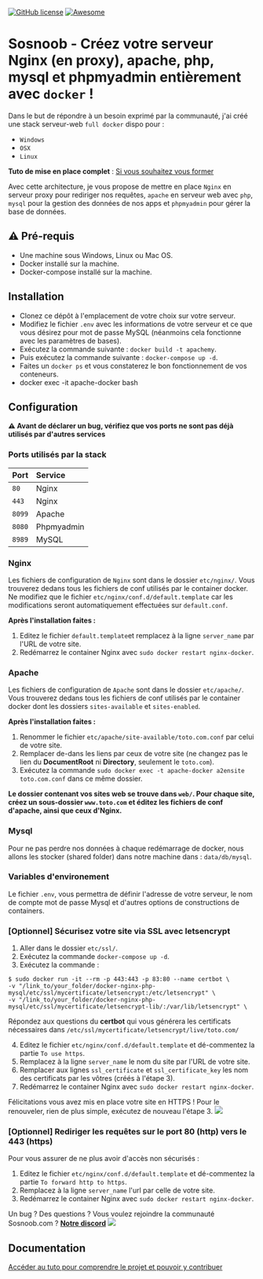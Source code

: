 [![GitHub license](https://img.shields.io/badge/license-Apache-green.svg)](http://git.kaido.ovh/Kido/Deskofus/raw/master/license) [![Awesome](https://cdn.rawgit.com/sindresorhus/awesome/d7305f38d29fed78fa85652e3a63e154dd8e8829/media/badge.svg)](https://github.com/sindresorhus/awesome)
# Sosnoob - Créez votre serveur Nginx (en proxy), apache, php, mysql et phpmyadmin entièrement avec `docker` !

Dans le but de répondre à un besoin exprimé par la communauté, j'ai créé une stack serveur-web `full docker` dispo pour : </br>
- `Windows`
- `OSX` 
- `Linux`

**Tuto de mise en place complet** : [Si vous souhaitez vous former](https://www.sosnoob.com/nginx-apache-php-mysql-avec-docker/)

Avec cette architecture, je vous propose de mettre en place `Nginx` en serveur proxy pour rediriger nos requêtes, `apache` en serveur web avec `php`, `mysql` pour la gestion des données de nos apps et `phpmyadmin` pour gérer la base de données.

## :warning: Pré-requis
* Une machine sous Windows, Linux ou Mac OS.
* Docker installé sur la machine.
* Docker-compose installé sur la machine.

## Installation
* Clonez ce dépôt à l'emplacement de votre choix sur votre serveur.
* Modifiez le fichier `.env` avec les informations de votre serveur et ce que vous désirez pour mot de passe MySQL (néanmoins cela fonctionne avec les paramètres de bases).
* Exécutez la commande suivante : `docker build -t apachemy`.
* Puis exécutez la commande suivante : `docker-compose up -d`.
* Faites un `docker ps` et vous constaterez le bon fonctionnement de vos conteneurs.
* docker exec -it apache-docker bash

## Configuration
**:warning: Avant de déclarer un bug, vérifiez que vos ports ne sont pas déjà utilisés par d'autres services**

### Ports utilisés par la stack
| Port       | Service        |
| ------------- |:-------------|
| `80`     | Nginx  |
| `443`    | Nginx |
| `8099` | Apache |
| `8080` | Phpmyadmin |
| `8989` | MySQL |
### Nginx
Les fichiers de configuration de `Nginx` sont dans le dossier `etc/nginx/`. Vous trouverez dedans tous les fichiers de conf utilisés par le container docker.
Ne modifiez que le fichier `etc/nginx/conf.d/default.template` car les modifications seront automatiquement effectuées sur `default.conf`.

**Après l'installation faites :**
1. Editez le fichier `default.template`et remplacez à la ligne `server_name` par l'URL de votre site.
2. Redémarrez le container Nginx avec `sudo docker restart nginx-docker`.

### Apache
Les fichiers de configuration de `Apache` sont dans le dossier `etc/apache/`. Vous trouverez dedans tous les fichiers de conf utilisés par le container docker dont les dossiers `sites-available` et `sites-enabled`.

**Après l'installation faites :**
1. Renommer le fichier `etc/apache/site-available/toto.com.conf` par celui de votre site.
2. Remplacer de-dans les liens par ceux de votre site (ne changez pas le lien du **DocumentRoot** ni **Directory**, seulement le `toto.com`).
3. Exécutez la commande `sudo docker exec -t apache-docker a2ensite toto.com.conf` dans ce même dossier.

**Le dossier contenant vos sites web se trouve dans `web/`. Pour chaque site, créez un sous-dossier `www.toto.com` et éditez les fichiers de conf d'apache, ainsi que ceux d'Nginx.**

### Mysql
Pour ne pas perdre nos données à chaque redémarrage de docker, nous allons les stocker (shared folder) dans notre machine dans : `data/db/mysql`.

### Variables d'environement
Le fichier `.env`, vous permettra de définir l'adresse de votre serveur, le nom de compte mot de passe Mysql et d'autres options de constructions de containers.

### [Optionnel] Sécurisez votre site via SSL avec letsencrypt
1. Aller dans le dossier `etc/ssl/`.
2. Exécutez la commande `docker-compose up -d`.
3. Exécutez la commande :
```
$ sudo docker run -it --rm -p 443:443 -p 83:80 --name certbot \
-v "/link_to/your_folder/docker-nginx-php-mysql/etc/ssl/mycertificate/letsencrypt:/etc/letsencrypt" \
-v "/link_to/your_folder/docker-nginx-php-mysql/etc/ssl/mycertificate/letsencrypt-lib/:/var/lib/letsencrypt" \
```
Répondez aux questions du **certbot** qui vous générera les certificats nécessaires dans `/etc/ssl/mycertificate/letsencrypt/live/toto.com/`

4. Editez le fichier `etc/nginx/conf.d/default.template` et dé-commentez la partie `To use https`.
5. Remplacez à la ligne `server_name` le nom du site par l'URL de votre site.
6. Remplacer aux lignes `ssl_certificate` et `ssl_certificate_key` les nom des certificats par les vôtres (créés à l'étape 3).
7. Redémarrez le container Nginx avec `sudo docker restart nginx-docker`.

Félicitations vous avez mis en place votre site en HTTPS !
Pour le renouveler, rien de plus simple, exécutez de nouveau l'étape 3.
![](https://raw.githubusercontent.com/raczak/Docker-Nginx-reverse-proxy-Apache-Mysql-Php-PhpMyAdmin/master/https.PNG)

### [Optionnel] Rediriger les requêtes sur le port 80 (http) vers le 443 (https)
Pour vous assurer de ne plus avoir d'accès non sécurisés :
1. Editez le fichier `etc/nginx/conf.d/default.template` et dé-commentez la partie `To forward http to https`.
2. Remplacez à la ligne `server_name` l'url par celle de votre site.
3. Redémarrez le container Nginx avec `sudo docker restart nginx-docker`.

Un bug ? Des questions ? Vous voulez rejoindre la communauté Sosnoob.com ? [**Notre discord**](https://discord.gg/fnsPsyK)
![](https://raw.githubusercontent.com/raczak/Docker-Nginx-reverse-proxy-Apache-Mysql-Php-PhpMyAdmin/master/Discord-Logo.jpg)

## Documentation
[Accéder au tuto pour comprendre le projet et pouvoir y contribuer](https://www.sosnoob.com/nginx-apache-php-mysql-avec-docker/)
